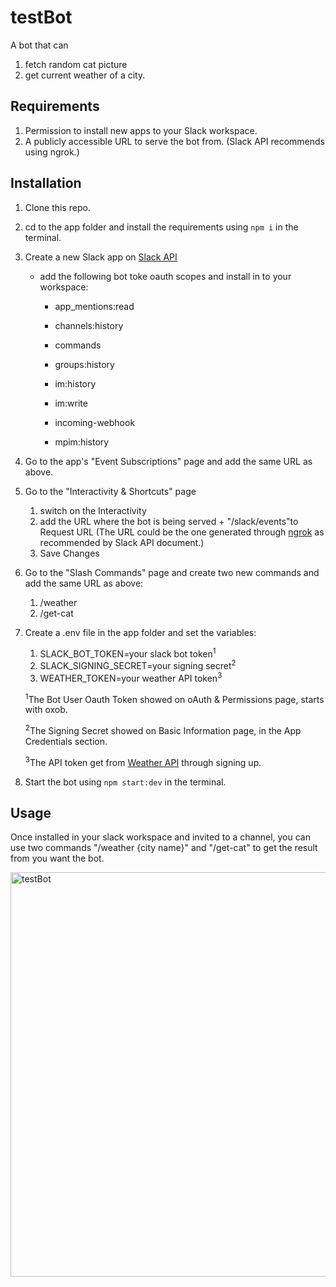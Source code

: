 

# testBot



A bot that can 

1. fetch random cat picture 
2. get current weather of a city.

## Requirements

1. Permission to install new apps to your Slack workspace.
2. A publicly accessible URL to serve the bot from. (Slack API recommends using ngrok.)

## Installation

1. Clone this repo.

2. cd to the app folder and install the requirements using `npm i` in the terminal.

3. Create a new Slack app on [Slack API](https://api.slack.com/)

   - add the following bot toke oauth scopes and install in to your workspace:

     * app_mentions:read

     * channels:history

     * commands

     * groups:history

     * im:history

     * im:write

     * incoming-webhook

     * mpim:history

4. Go to the app's "Event Subscriptions" page and add the same URL as above. 

5. Go to the "Interactivity & Shortcuts" page

   1.  switch on the Interactivity
   2. add the URL where the bot is being served + "/slack/events"to Request URL (The URL could be the one generated through [ngrok](https://ngrok.com/) as recommended by Slack API document.) 
   3. Save Changes

6. Go to the "Slash Commands" page and create two new commands and add the same URL as above:

   1. /weather
   2. /get-cat

7. Create a .env file in the app folder and set the variables:

   1. SLACK_BOT_TOKEN=your slack bot token<sup>1</sup>
   2. SLACK_SIGNING_SECRET=your signing secret<sup>2</sup>
   3. WEATHER_TOKEN=your weather API token<sup>3</sup>

   <sup>1</sup>The Bot User Oauth Token showed on oAuth & Permissions page, starts with oxob.

   <sup>2</sup>The Signing Secret showed on Basic Information page, in the App Credentials section.

   <sup>3</sup>The API token get from [Weather API](https://openweathermap.org/api) through signing up.

8. Start the bot using `npm start:dev` in the terminal.

## Usage

Once installed in your slack workspace and invited to a channel, you can use two commands "/weather {city name}" and "/get-cat" to get the result from you want the bot.

<img src="https://live.staticflickr.com/65535/51484511794_6e15049f43_o.gif" width="600" height="647" alt="testBot">